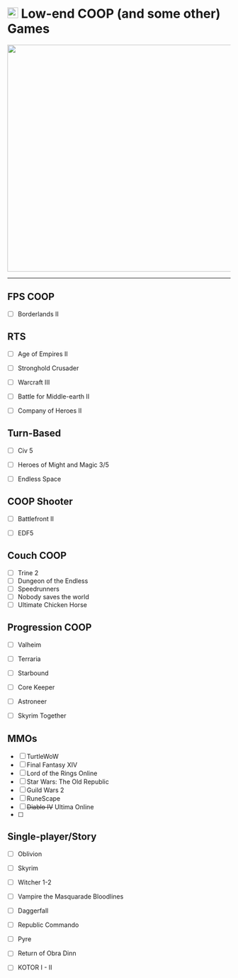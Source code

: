 # <img src="https://github.githubassets.com/favicons/favicon-dark.png" width="24"> Low-end COOP (and some other) Games

<p align="center">
<img src="https://encrypted-tbn0.gstatic.com/images?q=tbn:ANd9GcTB8FzX7BY5hG5iYArTOAX9YPUJjQcly_ILvg&usqp=CAU" width="512">
</p>

<hr>

## FPS COOP

- [ ] Borderlands II


## RTS

- [ ] Age of Empires II
- [ ] Stronghold Crusader
- [ ] Warcraft III
- [ ] Battle for Middle-earth II
- [ ] Company of Heroes II


## Turn-Based

- [ ] Civ 5
- [ ] Heroes of Might and Magic 3/5
- [ ] Endless Space


## COOP Shooter

- [ ] Battlefront II
- [ ] EDF5


## Couch COOP

- [ ] Trine 2
- [ ] Dungeon of the Endless
- [ ] Speedrunners
- [ ] Nobody saves the world
- [ ] Ultimate Chicken Horse

## Progression COOP

- [ ] Valheim
- [ ] Terraria
- [ ] Starbound
- [ ] Core Keeper
- [ ] Astroneer
- [ ] Skyrim Together


## MMOs

- [ ] TurtleWoW
- [ ] Final Fantasy XIV
- [ ] Lord of the Rings Online
- [ ] Star Wars: The Old Republic
- [ ] Guild Wars 2
- [ ] RuneScape
- [ ] ~~Diablo IV~~ Ultima Online
- [ ] 


## Single-player/Story

- [ ] Oblivion
- [ ] Skyrim
- [ ] Witcher 1-2
- [ ] Vampire the Masquarade Bloodlines
- [ ] Daggerfall
- [ ] Republic Commando
- [ ] Pyre
- [ ] Return of Obra Dinn
- [ ] KOTOR I - II






